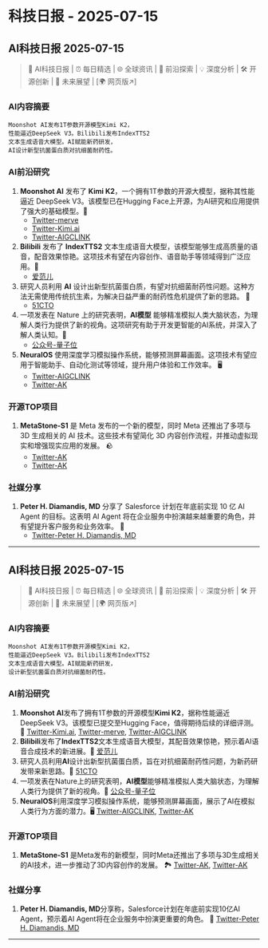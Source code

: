 # 科技日报 - 2025-07-15

## AI科技日报 2025-07-15
> 🤖 AI科技日报 | ⏰ 每日精选 | 🌐 全球资讯 | 🔬 前沿探索 | 💡 深度分析 | 🛠️ 开源创新 | 🚀 未来展望 | [🌍 网页版↗️]
### **AI内容摘要**
```
Moonshot AI发布1T参数开源模型Kimi K2，
性能逼近DeepSeek V3。Bilibili发布IndexTTS2
文本生成语音大模型。AI赋能新药研发，
AI设计新型抗菌蛋白质对抗细菌耐药性。
```
### AI前沿研究
1.  **Moonshot AI** 发布了 **Kimi K2**，一个拥有1T参数的开源大模型，据称其性能逼近 DeepSeek V3。该模型已在Hugging Face上开源，为AI研究和应用提供了强大的基础模型。🚀
    *   [Twitter-merve](https://x.com/mervenoyann/status/1944757807191888080)
    *   [Twitter-Kimi.ai](https://x.com/Kimi_Moonshot/status/1944754256059453823)
    *   [Twitter-AIGCLINK](https://x.com/aigclink/status/1944718716589248594)
2.  **Bilibili** 发布了 **IndexTTS2** 文本生成语音大模型，该模型能够生成高质量的语音，配音效果惊艳。这项技术有望在内容创作、语音助手等领域得到广泛应用。🎤
    *   [爱范儿](https://weibo.com/1642720480/5188357931929467)
3.  研究人员利用 **AI** 设计出新型抗菌蛋白质，有望对抗细菌耐药性问题。这种方法无需使用传统抗生素，为解决日益严重的耐药性危机提供了新的思路。 🦠
    *   [51CTO](https://www.51cto.com/article/820563.html)
4.  一项发表在 Nature 上的研究表明，**AI模型** 能够精准模拟人类大脑状态，为理解人类行为提供了新的视角。这项研究有助于开发更智能的AI系统，并深入了解人类认知。🧠
    *   [公众号-量子位](https://mp.weixin.qq.com/s/fFrCBZc1sAnJVvyJE2GfSQ)
5.  **NeuralOS** 使用深度学习模拟操作系统，能够预测屏幕画面。这项技术有望应用于智能助手、自动化测试等领域，提升用户体验和工作效率。 🖥️
    *   [Twitter-AIGCLINK](https://x.com/aigclink/status/1944745348544831500)
    *   [Twitter-AK](https://x.com/_akhaliq/status/1944594891075404150)
### 开源TOP项目
1.  **MetaStone-S1** 是 Meta 发布的一个新的模型，同时 Meta 还推出了多项与 3D 生成相关的 AI 技术。这些技术有望简化 3D 内容创作流程，并推动虚拟现实和增强现实应用的发展。 🪨
    *   [Twitter-AK](https://x.com/_akhaliq/status/1944597120515772735)
    *   [Twitter-AK](https://x.com/_akhaliq/status/1944595582451925085)
### 社媒分享
1.  **Peter H. Diamandis, MD** 分享了 Salesforce 计划在年底前实现 10 亿 AI Agent 的目标。这表明 AI Agent 将在企业服务中扮演越来越重要的角色，并有望提升客户服务和业务效率。 💼
    *   [Twitter-Peter H. Diamandis, MD](https://x.com/PeterDiamandis/status/1944781601939824646)
---
## AI科技日报 2025-07-15
> 🤖 AI科技日报 | ⏰ 每日精选 | 🌐 全球资讯 | 🔬 前沿探索 | 💡 深度分析 | 🛠️ 开源创新 | 🚀 未来展望 | [🌍 网页版↗️]
### **AI内容摘要**
```
Moonshot AI发布1T参数开源模型Kimi K2，
性能逼近DeepSeek V3。Bilibili发布IndexTTS2
文本生成语音大模型。AI赋能新药研发，
设计新型抗菌蛋白质对抗细菌耐药性。
```
### AI前沿研究
1.  **Moonshot AI**发布了拥有1T参数的开源模型**Kimi K2**，据称性能逼近DeepSeek V3。该模型已提交至Hugging Face，值得期待后续的详细评测。🚀 [Twitter-Kimi.ai](https://x.com/Kimi_Moonshot/status/1944754256059453823), [Twitter-merve](https://x.com/mervenoyann/status/1944757807191888080), [Twitter-AIGCLINK](https://x.com/aigclink/status/1944718716589248594)
2.  **Bilibili**发布了**IndexTTS2**文本生成语音大模型，其配音效果惊艳，预示着AI语音合成技术的新进展。🎤 [爱范儿](https://weibo.com/1642720480/5188357931929467)
3.  研究人员利用**AI**设计出新型抗菌蛋白质，旨在对抗细菌耐药性问题，为新药研发带来新思路。🧪 [51CTO](https://www.51cto.com/article/820563.html)
4.  一项发表在Nature上的研究表明，**AI模型**能够精准模拟人类大脑状态，为理解人类行为提供了新的视角。🧠 [公众号-量子位](https://mp.weixin.qq.com/s/fFrCBZc1sAnJVvyJE2GfSQ)
5.  **NeuralOS**利用深度学习模拟操作系统，能够预测屏幕画面，展示了AI在模拟人类行为方面的潜力。🖥️ [Twitter-AIGCLINK](https://x.com/aigclink/status/1944745348544831500), [Twitter-AK](https://x.com/_akhaliq/status/1944594891075404150)
### 开源TOP项目
1.  **MetaStone-S1** 是Meta发布的新模型，同时Meta还推出了多项与3D生成相关的AI技术，进一步推动了3D内容创作的发展。 🏞️ [Twitter-AK](https://x.com/_akhaliq/status/1944597120515772735), [Twitter-AK](https://x.com/_akhaliq/status/1944595582451925085)
### 社媒分享
1.  **Peter H. Diamandis, MD**分享称，Salesforce计划在年底前实现10亿AI Agent，预示着AI Agent将在企业服务中扮演更重要的角色。 💼 [Twitter-Peter H. Diamandis, MD](https://x.com/PeterDiamandis/status/1944781601939824646)
---